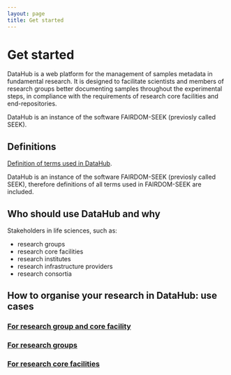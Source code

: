 ```yaml
---
layout: page
title: Get started
---
```


# Get started

DataHub is a web platform for the management of samples metadata in fundamental research. It is designed to facilitate scientists and members of research groups better documenting samples throughout the experimental steps, in compliance with the requirements of research core facilities and end-repositories.

DataHub is an instance of the software FAIRDOM-SEEK (previosly called SEEK).


## Definitions
[Definition of terms used in DataHub](definitions.html).

DataHub is an instance of the software FAIRDOM-SEEK (previosly called SEEK), therefore definitions of all terms used in FAIRDOM-SEEK are included.

## Who should use DataHub and why
Stakeholders in life sciences, such as:
* research groups
* research core facilities
* research institutes 
* research infrastructure providers
* research consortia


## How to organise your research in DataHub: use cases
### [For research group and core facility](dh-organise.html#for-research-group-and-core-facility)
### [For research groups](dh-organise.html#for-research-groups)
### [For research core facilities](dh-organise.html#for-research-core-facilities)


